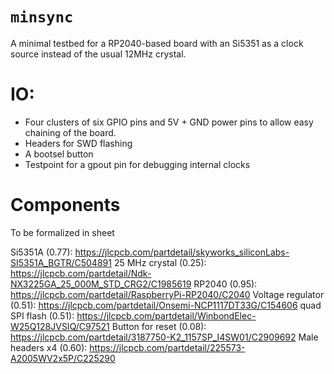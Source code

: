 # `minsync`

A minimal testbed for a RP2040-based board with an Si5351 as a clock source instead of the usual 12MHz crystal. 

# IO:

- Four clusters of six GPIO pins and 5V + GND power pins to allow easy chaining of the board.
- Headers for SWD flashing
- A bootsel button
- Testpoint for a gpout pin for debugging internal clocks

# Components

To be formalized in sheet

Si5351A (0.77): https://jlcpcb.com/partdetail/skyworks_siliconLabs-SI5351A_BGTR/C504891 
25 MHz crystal (0.25): https://jlcpcb.com/partdetail/Ndk-NX3225GA_25_000M_STD_CRG2/C1985619
RP2040 (0.95): https://jlcpcb.com/partdetail/RaspberryPi-RP2040/C2040
Voltage regulator (0.51): https://jlcpcb.com/partdetail/Onsemi-NCP1117DT33G/C154606
quad SPI flash (0.51): https://jlcpcb.com/partdetail/WinbondElec-W25Q128JVSIQ/C97521
Button for reset (0.08): https://jlcpcb.com/partdetail/3187750-K2_1157SP_I4SW01/C2909692
Male headers x4 (0.60): https://jlcpcb.com/partdetail/225573-A2005WV2x5P/C225290